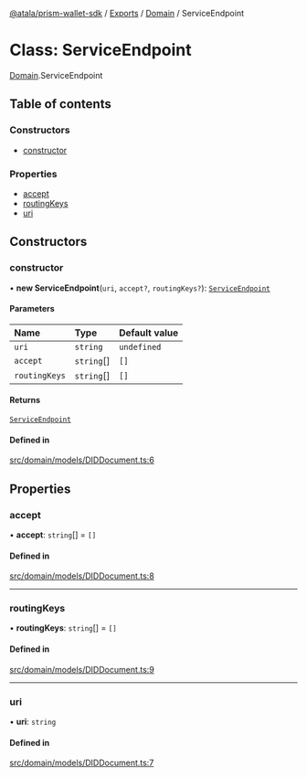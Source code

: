 [@atala/prism-wallet-sdk](../README.md) / [Exports](../modules.md) / [Domain](../modules/Domain.md) / ServiceEndpoint

# Class: ServiceEndpoint

[Domain](../modules/Domain.md).ServiceEndpoint

## Table of contents

### Constructors

- [constructor](Domain.ServiceEndpoint.md#constructor)

### Properties

- [accept](Domain.ServiceEndpoint.md#accept)
- [routingKeys](Domain.ServiceEndpoint.md#routingkeys)
- [uri](Domain.ServiceEndpoint.md#uri)

## Constructors

### constructor

• **new ServiceEndpoint**(`uri`, `accept?`, `routingKeys?`): [`ServiceEndpoint`](Domain.ServiceEndpoint.md)

#### Parameters

| Name | Type | Default value |
| :------ | :------ | :------ |
| `uri` | `string` | `undefined` |
| `accept` | `string`[] | `[]` |
| `routingKeys` | `string`[] | `[]` |

#### Returns

[`ServiceEndpoint`](Domain.ServiceEndpoint.md)

#### Defined in

[src/domain/models/DIDDocument.ts:6](https://github.com/hyperledger/identus-edge-agent-sdk-ts/blob/1a3abf65a2f89b4ecd0f28af600329805573d6fc/src/domain/models/DIDDocument.ts#L6)

## Properties

### accept

• **accept**: `string`[] = `[]`

#### Defined in

[src/domain/models/DIDDocument.ts:8](https://github.com/hyperledger/identus-edge-agent-sdk-ts/blob/1a3abf65a2f89b4ecd0f28af600329805573d6fc/src/domain/models/DIDDocument.ts#L8)

___

### routingKeys

• **routingKeys**: `string`[] = `[]`

#### Defined in

[src/domain/models/DIDDocument.ts:9](https://github.com/hyperledger/identus-edge-agent-sdk-ts/blob/1a3abf65a2f89b4ecd0f28af600329805573d6fc/src/domain/models/DIDDocument.ts#L9)

___

### uri

• **uri**: `string`

#### Defined in

[src/domain/models/DIDDocument.ts:7](https://github.com/hyperledger/identus-edge-agent-sdk-ts/blob/1a3abf65a2f89b4ecd0f28af600329805573d6fc/src/domain/models/DIDDocument.ts#L7)
